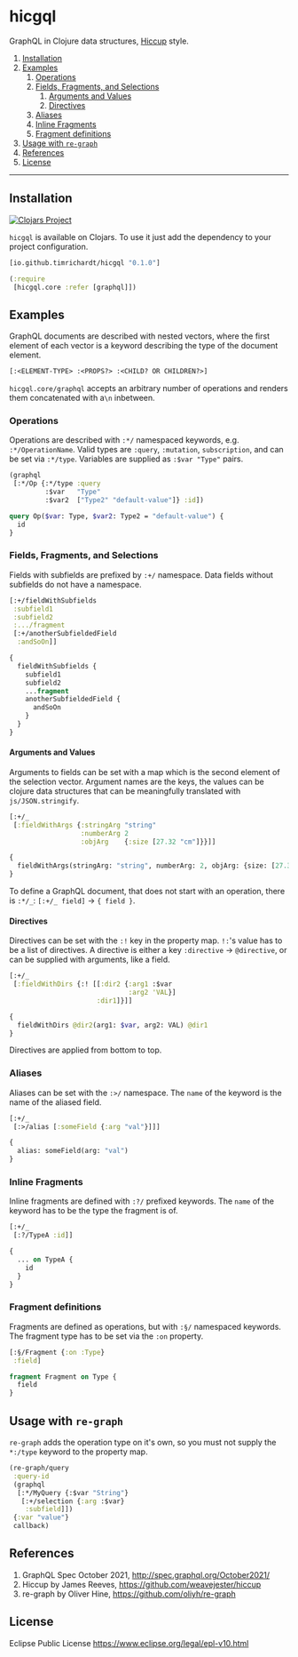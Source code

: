 # hicgql
GraphQL in Clojure data structures, [Hiccup](https://github.com/weavejester/hiccup) style.

1. [Installation](#install)
2. [Examples](#examples)
   1. [Operations](#ops)
   2. [Fields, Fragments, and Selections](#ffs)
      1. [Arguments and Values](#args)
      2. [Directives](#dirs)
   3. [Aliases](#aliases)
   4. [Inline Fragments](#if)
   5. [Fragment definitions](#fragdef)
3. [Usage with `re-graph`](#regraph)
4. [References](#refs)
5. [License](#license)

___

## Installation
[![Clojars Project](https://img.shields.io/clojars/v/io.github.timrichardt/hicgql.svg)](https://clojars.org/io.github.timrichardt/hicgql)

`hicgql` is available on Clojars. To use it just add the dependency to your project configuration.
```clojure
[io.github.timrichardt/hicgql "0.1.0"]
```

```clojure
(:require
 [hicgql.core :refer [graphql]])
```

## Examples
GraphQL documents are described with nested vectors, where the first element of each vector is a keyword describing the type of the document element.

```clojure
[:<ELEMENT-TYPE> :<PROPS?> :<CHILD? OR CHILDREN?>]
```

`hicgql.core/graphql` accepts an arbitrary number of operations and renders them concatenated with a`\n` inbetween.

### Operations
Operations are described with `:*/` namespaced keywords, e.g. `:*/OperationName`. Valid types are `:query`, `:mutation`, `subscription`, and can be set via `:*/type`. Variables are supplied as `:$var "Type"` pairs.

```clojure
(graphql
 [:*/Op {:*/type :query
         :$var   "Type"
         :$var2  ["Type2" "default-value"]} :id])
```

```graphql
query Op($var: Type, $var2: Type2 = "default-value") {
  id
}
```

### Fields, Fragments, and Selections
Fields with subfields are prefixed by `:+/` namespace. Data fields without subfields do not have a namespace.

```clojure
[:+/fieldWithSubfields
 :subfield1
 :subfield2
 :.../fragment
 [:+/anotherSubfieldedField
  :andSoOn]]
```

```graphql
{
  fieldWithSubfields {
    subfield1
    subfield2
    ...fragment
    anotherSubfieldedField {
      andSoOn
    }
  }
}
```

#### Arguments and Values
Arguments to fields can be set with a map which is the second element of the selection vector. Argument names are the keys, the values can be clojure data structures that can be meaningfully translated with
`js/JSON.stringify`.
```clojure
[:+/_
 [:fieldWithArgs {:stringArg "string"
                  :numberArg 2
                  :objArg    {:size [27.32 "cm"]}}]]
```

```graphql
{
  fieldWithArgs(stringArg: "string", numberArg: 2, objArg: {size: [27.32 "cm"]})
}
```

To define a GraphQL document, that does not start with an operation, there is `:*/_`: `[:+/_ field]` → `{ field }`.

#### Directives
Directives can be set with the `:!` key in the property map. `!:`'s value has to be a list of directives. A directive is either a key `:directive` → `@directive`, or can be supplied with arguments, like a field.
```clojure
[:+/_
 [:fieldWithDirs {:! [[:dir2 {:arg1 :$var
                              :arg2 'VAL}]
                      :dir1]}]]
```

```graphql
{
  fieldWithDirs @dir2(arg1: $var, arg2: VAL) @dir1
}
```

Directives are applied from bottom to top.

### Aliases
Aliases can be set with the `:>/` namespace. The `name` of the keyword is the name of the aliased field.
```clojure
[:+/_
 [:>/alias [:someField {:arg "val"}]]]
```

```graphql
{
  alias: someField(arg: "val")
}
```

### Inline Fragments
Inline fragments are defined with `:?/` prefixed keywords. The `name` of the keyword has to be the type the fragment is of.
```clojure
[:+/_
 [:?/TypeA :id]]
```

```graphql
{
  ... on TypeA {
    id
  }
}
```

### Fragment definitions
Fragments are defined as operations, but with `:§/` namespaced keywords. The fragment type has to be set via the `:on` property.
```clojure
[:§/Fragment {:on :Type}
 :field]
```

```graphql
fragment Fragment on Type {
  field
}
```

## Usage with `re-graph`
`re-graph` adds the operation type on it's own, so you must not supply the `*:/type` keyword to the property map.
```clojure
(re-graph/query
 :query-id
 (graphql
  [:*/MyQuery {:$var "String"}
   [:+/selection {:arg :$var}
    :subfield]])
 {:var "value"}
 callback)
```

## References
1. GraphQL Spec October 2021, http://spec.graphql.org/October2021/
2. Hiccup by James Reeves, https://github.com/weavejester/hiccup
3. re-graph by Oliver Hine, https://github.com/oliyh/re-graph

## License
Eclipse Public License
https://www.eclipse.org/legal/epl-v10.html

